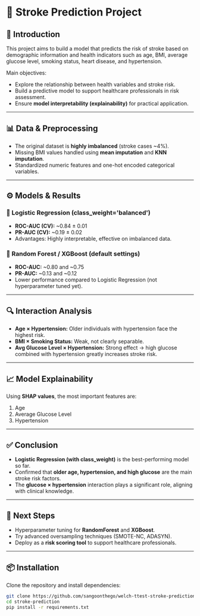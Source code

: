 # 🧠 Stroke Prediction Project  

## 📌 Introduction  
This project aims to build a model that predicts the risk of stroke based on demographic information and health indicators such as age, BMI, average glucose level, smoking status, heart disease, and hypertension.  

Main objectives:  
- Explore the relationship between health variables and stroke risk.  
- Build a predictive model to support healthcare professionals in risk assessment.  
- Ensure **model interpretability (explainability)** for practical application.  

---

## 📊 Data & Preprocessing  
- The original dataset is **highly imbalanced** (stroke cases ~4%).  
- Missing BMI values handled using **mean imputation** and **KNN imputation**.  
- Standardized numeric features and one-hot encoded categorical variables.  

---

## ⚙️ Models & Results  

### 🔹 Logistic Regression (class_weight='balanced')  
- **ROC-AUC (CV):** ~0.84 ± 0.01  
- **PR-AUC (CV):** ~0.19 ± 0.02  
- Advantages: Highly interpretable, effective on imbalanced data.  

### 🔹 Random Forest / XGBoost (default settings)  
- **ROC-AUC:** ~0.80 and ~0.75  
- **PR-AUC:** ~0.13 and ~0.12  
- Lower performance compared to Logistic Regression (not hyperparameter tuned yet).  

---

## 🔍 Interaction Analysis  
- **Age × Hypertension:** Older individuals with hypertension face the highest risk.  
- **BMI × Smoking Status:** Weak, not clearly separable.  
- **Avg Glucose Level × Hypertension:** Strong effect → high glucose combined with hypertension greatly increases stroke risk.  

---

## 📈 Model Explainability  
Using **SHAP values**, the most important features are:  
1. Age  
2. Average Glucose Level  
3. Hypertension  

---

## ✅ Conclusion  
- **Logistic Regression (with class_weight)** is the best-performing model so far.  
- Confirmed that **older age, hypertension, and high glucose** are the main stroke risk factors.  
- The **glucose × hypertension** interaction plays a significant role, aligning with clinical knowledge.  

---

## 🚀 Next Steps  
- Hyperparameter tuning for **RandomForest** and **XGBoost**.  
- Try advanced oversampling techniques (SMOTE-NC, ADASYN).  
- Deploy as a **risk scoring tool** to support healthcare professionals.  

---

## 📦 Installation  
Clone the repository and install dependencies:  

```bash
git clone https://github.com/sangoonthego/welch-ttest-stroke-prediction.git
cd stroke-prediction
pip install -r requirements.txt
